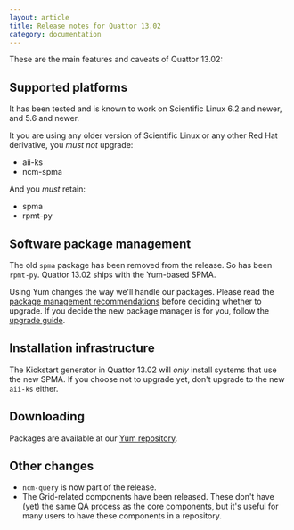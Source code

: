 ```yaml
---
layout: article
title: Release notes for Quattor 13.02
category: documentation
---
```


These are the main features and caveats of Quattor 13.02:

## Supported platforms

It has been tested and is known to work on Scientific Linux 6.2 and
newer, and 5.6 and newer.

It you are using any older version of Scientific Linux or any other
Red Hat derivative, you *must not* upgrade:

* aii-ks
* ncm-spma

And you *must* retain:

* spma
* rpmt-py

## Software package management

The old `spma` package has been removed from the release.  So has been
`rpmt-py`.  Quattor 13.02 ships with the Yum-based SPMA.

Using Yum changes the way we'll handle our packages.  Please read the
[package management recommendations](/documentation/2013/02/07/yum-package-management.html)
before deciding whether to upgrade.  If you decide the new package
manager is for you, follow the [upgrade guide](/documentation/2013/01/29/spma-yum-upgrade.html).

## Installation infrastructure

The Kickstart generator in Quattor 13.02 will *only* install systems
that use the new SPMA.  If you choose not to upgrade yet, don't
upgrade to the new `aii-ks` either.

## Downloading

Packages are available at our
[Yum repository](http://yum.quattor.org).

## Other changes

* `ncm-query` is now part of the release.
* The Grid-related components have been released.  These don't have
  (yet) the same QA process as the core components, but it's useful
  for many users to have these components in a repository.
